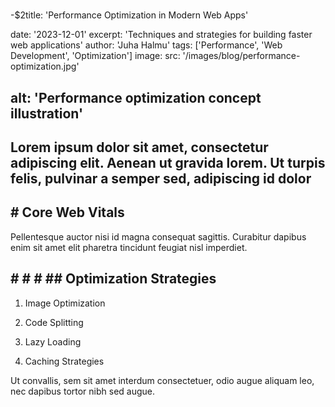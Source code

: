 
#
  -$2title: 'Performance Optimization in Modern Web Apps'

date: '2023-12-01'
excerpt: 'Techniques and strategies for building faster web applications'
author: 'Juha Halmu'
tags: ['Performance', 'Web Development', 'Optimization']
image:
  src: '/images/blog/performance-optimization.jpg'

##   alt: 'Performance optimization concept illustration'

## Lorem ipsum dolor sit amet, consectetur adipiscing elit. Aenean ut gravida lorem. Ut turpis felis, pulvinar a semper sed, adipiscing id dolor

## # Core Web Vitals

Pellentesque auctor nisi id magna consequat sagittis. Curabitur dapibus enim sit amet elit pharetra tincidunt feugiat nisl imperdiet.

## # # # ## Optimization Strategies


1. Image Optimization


1. Code Splitting


1. Lazy Loading


1. Caching Strategies

Ut convallis, sem sit amet interdum consectetuer, odio augue aliquam leo, nec dapibus tortor nibh sed augue.
